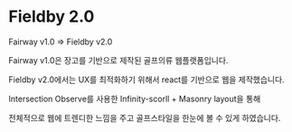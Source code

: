 # Fieldby 2.0

Fairway v1.0 => Fieldby v2.0

Fairway v1.0은 장고를 기반으로 제작된 골프의류 웹플랫폼입니다.

Fieldby v2.0에서는 UX를 최적화하기 위해서 react를 기반으로 웹을 제작했습니다.

Intersection Observe를 사용한 Infinity-scorll + Masonry layout을 통해 

전체적으로 웹에 트렌디한 느낌을 주고 골프스타일을 한눈에 볼 수 있게 하였습니다.
